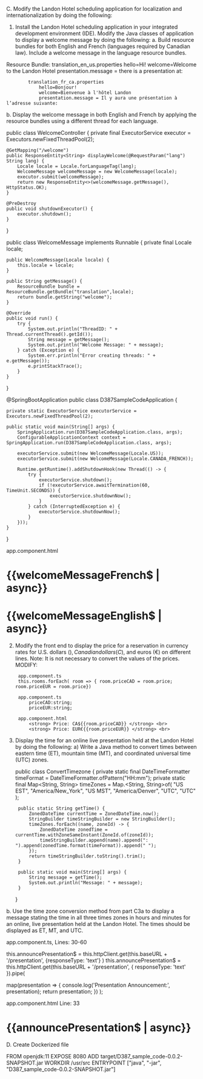 C. Modify the Landon Hotel scheduling application for localization and internationalization by doing the following:
1. Install the Landon Hotel scheduling application in your integrated development environment (IDE). Modify the Java classes of application to display a welcome message by doing the following:
   a. Build resource bundles for both English and French (languages required by Canadian law). Include a welcome message in the language resource bundles.

Resource Bundle:
            translation_en_us.properties
                hello=Hi!
                welcome=Welcome to the Landon Hotel
                presentation.message = there is a presentation at:

            translation_fr_ca.properties
                hello=Bonjour!
                welcome=Bienvenue à l'hôtel Landon
                presentation.message = Il y aura une présentation à l’adresse suivante:

b. Display the welcome message in both English and French by applying the resource bundles using a different thread for each language.


public class WelcomeController {
private final ExecutorService executor = Executors.newFixedThreadPool(2);

    @GetMapping("/welcome")
    public ResponseEntity<String> displayWelcome(@RequestParam("lang") String lang) {
        Locale locale = Locale.forLanguageTag(lang);
        WelcomeMessage welcomeMessage = new WelcomeMessage(locale);
        executor.submit(welcomeMessage);
        return new ResponseEntity<>(welcomeMessage.getMessage(), HttpStatus.OK);
    }

    @PreDestroy
    public void shutdownExecutor() {
        executor.shutdown();
    }
}


public class WelcomeMessage implements Runnable {
    private final Locale locale;

    public WelcomeMessage(Locale locale) {
        this.locale = locale;
    }

    public String getMessage() {
        ResourceBundle bundle = ResourceBundle.getBundle("translation",locale);
        return bundle.getString("welcome");
    }

    @Override
    public void run() {
        try {
            System.out.println("ThreadID: " + Thread.currentThread().getId());
            String message = getMessage();
            System.out.println("Welcome Message: " + message);
        } catch (Exception e) {
            System.err.println("Error creating threads: " + e.getMessage());
            e.printStackTrace();
        }
    }
}

@SpringBootApplication
public class D387SampleCodeApplication {

	private static ExecutorService executorService = Executors.newFixedThreadPool(2);

	public static void main(String[] args) {
		SpringApplication.run(D387SampleCodeApplication.class, args);
		ConfigurableApplicationContext context = SpringApplication.run(D387SampleCodeApplication.class, args);

		executorService.submit(new WelcomeMessage(Locale.US));
		executorService.submit(new WelcomeMessage(Locale.CANADA_FRENCH));

		Runtime.getRuntime().addShutdownHook(new Thread(() -> {
			try {
				executorService.shutdown();
				if (!executorService.awaitTermination(60, TimeUnit.SECONDS)) {
					executorService.shutdownNow();
				}
			} catch (InterruptedException e) {
				executorService.shutdownNow();
			}
		}));
	}

}

app.component.html
  <h1>{{welcomeMessageFrench$ | async}}</h1>
  <h1>{{welcomeMessageEnglish$ | async}}</h1>


2. Modify the front end to display the price for a reservation in currency rates for U.S. dollars ($), Canadian dollars (C$), and euros (€) on different lines.
   Note: It is not necessary to convert the values of the prices.
   MODIFY:

        app.component.ts
        this.rooms.forEach( room => { room.priceCAD = room.price; room.priceEUR = room.price})
    
        app.component.ts
            priceCAD:string;
            priceEUR:string;

        app.component.html
            <strong> Price: CA${{room.priceCAD}} </strong> <br> 
            <strong> Price: EUR€{{room.priceEUR}} </strong> <br>

3. Display the time for an online live presentation held at the Landon Hotel by doing the following:
     a) Write a Java method to convert times between eastern time (ET), mountain time (MT), and coordinated universal time (UTC) zones.

    public class ConvertTimezone {
        private static final DateTimeFormatter timeFormat = DateTimeFormatter.ofPattern("HH:mm");
        private static final Map<String, String> timeZones = Map.<String, String>of(
                "US EST", "America/New_York",
                "US MST", "America/Denver",
                "UTC", "UTC"
        );
    
        public static String getTime() {
            ZonedDateTime currentTime = ZonedDateTime.now();
            StringBuilder timeStringBuilder = new StringBuilder();
            timeZones.forEach((name, zoneId) -> {
                ZonedDateTime zonedTime = currentTime.withZoneSameInstant(ZoneId.of(zoneId));
                timeStringBuilder.append(name).append(": ").append(zonedTime.format(timeFormat)).append(" ");
            });
            return timeStringBuilder.toString().trim();
        }
    
        public static void main(String[] args) {
            String message = getTime();
            System.out.println("Message: " + message);
        }
    }

b. Use the time zone conversion method from part C3a to display a message stating the time in all three times zones in hours and minutes for an online,
live presentation held at the Landon Hotel. The times should be displayed as ET, MT, and UTC.

app.component.ts, Lines: 30-60

this.announcePresentation$ = this.httpClient.get(this.baseURL + '/presentation', {responseType: 'text'} )
this.announcePresentation$ = this.httpClient.get(this.baseURL + '/presentation', { responseType: 'text' }).pipe(

map(presentation => {
    console.log('Presentation Announcement:', presentation);
    return presentation;
    })
);

app.component.html Line: 33

  <div class="scene" id="presentation">
        <h1>{{announcePresentation$ | async}}</h1>
  </div>


D. Create Dockerized file

FROM openjdk:11
EXPOSE 8080
ADD target/D387_sample_code-0.0.2-SNAPSHOT.jar 
WORKDIR /usr/src
ENTRYPOINT ["java", "-jar", "D387_sample_code-0.0.2-SNAPSHOT.jar"]